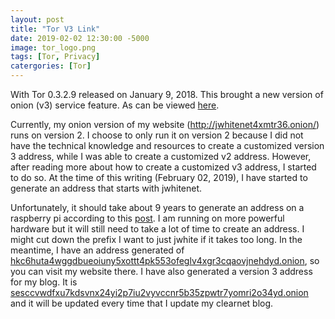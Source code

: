 ```yaml
---
layout: post
title: "Tor V3 Link"
date: 2019-02-02 12:30:00 -5000
image: tor_logo.png
tags: [Tor, Privacy]
catergories: [Tor]
---
```


With Tor 0.3.2.9 released on January 9, 2018. This brought a new version of onion (v3) service feature. As can be viewed [here](https://blog.torproject.org/tor-0329-released-we-have-new-stable-series).  
  
Currently, my onion version of my website (http://jwhitenet4xmtr36.onion/) runs on version 2. I choose to only run it on version 2 because I did not have the technical knowledge and resources to create a customized version 3 address, while I was able to create a customized v2 address. However, after reading more about how to create a customized v3 address, I started to do so. At the time of this writing (February 02, 2019), I have started to generate an address that starts with jwhitenet.  
  
Unfortunately, it should take about 9 years to generate an address on a raspberry pi according to this [post](https://www.jamieweb.net/blog/onionv3-vanity-address/#generation-times). I am running on more powerful hardware but it will still need to take a lot of time to create an address.  I might cut down the prefix I want to just jwhite if it takes too long. In the meantime, I have an address generated of [hkc6huta4wggdbueoiuny5xottt4pk553ofeglv4xgr3cqaovjnehdyd.onion](http://hkc6huta4wggdbueoiuny5xottt4pk553ofeglv4xgr3cqaovjnehdyd.onion), so you can visit my website there. I have also generated a version 3 address for my blog. It is [sesccvwdfxu7kdsvnx24yi2p7iu2vyvccnr5b35zpwtr7yomri2o34yd.onion](http://sesccvwdfxu7kdsvnx24yi2p7iu2vyvccnr5b35zpwtr7yomri2o34yd.onion) and it will be updated every time that I update my clearnet blog.  

